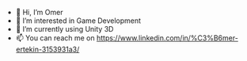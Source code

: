 - 👋 Hi, I’m Omer
- 👀 I’m interested in Game Development
- 🌱 I’m currently using Unity 3D
- 📫 You can reach me on https://www.linkedin.com/in/%C3%B6mer-ertekin-3153931a3/

<!---
OmerErtekin-Firebyte/OmerErtekin-Firebyte is a ✨ special ✨ repository because its `README.md` (this file) appears on your GitHub profile.
You can click the Preview link to take a look at your changes.
--->
